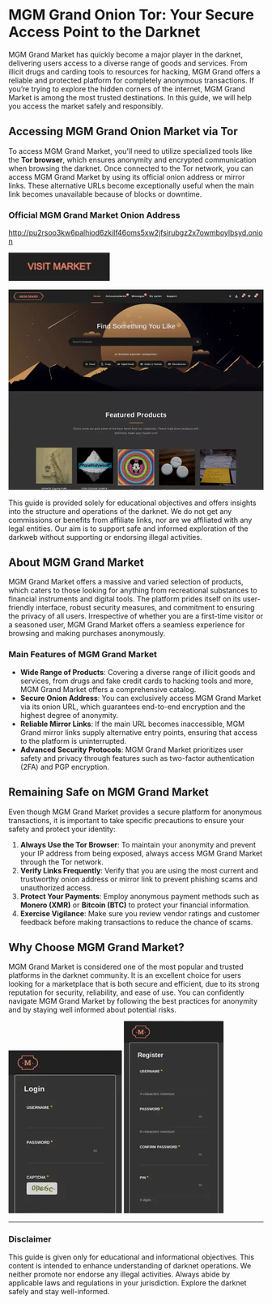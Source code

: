 # MGM Grand Onion Tor: Your Secure Access Point to the Darknet

MGM Grand Market has quickly become a major player in the darknet, delivering users access to a diverse range of goods and services. From illicit drugs and carding tools to resources for hacking, MGM Grand offers a reliable and protected platform for completely anonymous transactions. If you’re trying to explore the hidden corners of the internet, MGM Grand Market is among the most trusted destinations. In this guide, we will help you access the market safely and responsibly.

## Accessing MGM Grand Onion Market via Tor

To access MGM Grand Market, you'll need to utilize specialized tools like the **Tor browser**, which ensures anonymity and encrypted communication when browsing the darknet. Once connected to the Tor network, you can access MGM Grand Market by using its official onion address or mirror links. These alternative URLs become exceptionally useful when the main link becomes unavailable because of blocks or downtime.

### Official MGM Grand Market Onion Address

http://pu2rsoo3kw6palhiod6zkilf46oms5xw2jfsirubgz2x7owmboylbsyd.onion

[<img src="/third-party/paste.webp" width="200">](http://pu2rsoo3kw6palhiod6zkilf46oms5xw2jfsirubgz2x7owmboylbsyd.onion)

<a href="http://pu2rsoo3kw6palhiod6zkilf46oms5xw2jfsirubgz2x7owmboylbsyd.onion"><img src="/third-party/console.webp" alt="MGM - Grand Market Preview" style="max-width: 100%;"></a>

This guide is provided solely for educational objectives and offers insights into the structure and operations of the darknet. We do not get any commissions or benefits from affiliate links, nor are we affiliated with any legal entities. Our aim is to support safe and informed exploration of the darkweb without supporting or endorsing illegal activities.

## About MGM Grand Market

MGM Grand Market offers a massive and varied selection of products, which caters to those looking for anything from recreational substances to financial instruments and digital tools. The platform prides itself on its user-friendly interface, robust security measures, and commitment to ensuring the privacy of all users. Irrespective of whether you are a first-time visitor or a seasoned user, MGM Grand Market offers a seamless experience for browsing and making purchases anonymously.

### Main Features of MGM Grand Market

-   **Wide Range of Products**: Covering a diverse range of illicit goods and services, from drugs and fake credit cards to hacking tools and more, MGM Grand Market offers a comprehensive catalog.
-   **Secure Onion Address**: You can exclusively access MGM Grand Market via its onion URL, which guarantees end-to-end encryption and the highest degree of anonymity.
-   **Reliable Mirror Links**: If the main URL becomes inaccessible, MGM Grand mirror links supply alternative entry points, ensuring that access to the platform is uninterrupted.
-   **Advanced Security Protocols**: MGM Grand Market prioritizes user safety and privacy through features such as two-factor authentication (2FA) and PGP encryption.

## Remaining Safe on MGM Grand Market

Even though MGM Grand Market provides a secure platform for anonymous transactions, it is important to take specific precautions to ensure your safety and protect your identity:

1.  **Always Use the Tor Browser**: To maintain your anonymity and prevent your IP address from being exposed, always access MGM Grand Market through the Tor network.
2.  **Verify Links Frequently**: Verify that you are using the most current and trustworthy onion address or mirror link to prevent phishing scams and unauthorized access.
3.  **Protect Your Payments**: Employ anonymous payment methods such as **Monero (XMR)** or **Bitcoin (BTC)** to protect your financial information.
4.  **Exercise Vigilance**: Make sure you review vendor ratings and customer feedback before making transactions to reduce the chance of scams.

## Why Choose MGM Grand Market?

MGM Grand Market is considered one of the most popular and trusted platforms in the darknet community. It is an excellent choice for users looking for a marketplace that is both secure and efficient, due to its strong reputation for security, reliability, and ease of use. You can confidently navigate MGM Grand Market by following the best practices for anonymity and by staying well informed about potential risks.

<a href="http://pu2rsoo3kw6palhiod6zkilf46oms5xw2jfsirubgz2x7owmboylbsyd.onion"><img src="/third-party/manager.webp" alt="MGM - Grand Market Login" style="max-width: 100%;"></a>
<a href="http://pu2rsoo3kw6palhiod6zkilf46oms5xw2jfsirubgz2x7owmboylbsyd.onion"><img src="/third-party/executable.webp" alt="MGM - Grand Market Register" style="max-width: 100%;"></a>

---

### Disclaimer

This guide is given only for educational and informational objectives. This content is intended to enhance understanding of darknet operations. We neither promote nor endorse any illegal activities. Always abide by applicable laws and regulations in your jurisdiction. Explore the darknet safely and stay well-informed.